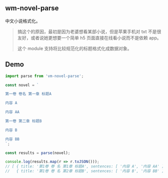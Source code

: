 ## wm-novel-parse

中文小说格式化。



> 搞这个的原因，最初是因为老婆想看某部小说，但是苹果手机对 txt 不是很友好，或者说她更想要一个简单 h5 页面直接在线看小说而不是依赖 app。
>
> 这个 module 支持将比较规范化的标题格式化成数据对象。



## Demo

```ts
import parse from 'vm-novel-parse';

const novel = `

第一卷 卷名 第一章 标题A

内容 A

内容 AA

第一卷 第二章 标题B

内容 B

内容 BB
`;

const results = parse(novel);

console.log(results.map(r => r.toJSON()));
// [ { title: '第1卷 卷 名 第1章 标题A', sentences: [ '内容 A', '内容 AA' ] },
//   { title: '第1卷 卷 名 第2章 标题B', sentences: [ '内容 B', '内容 BB' ] } ]
```

